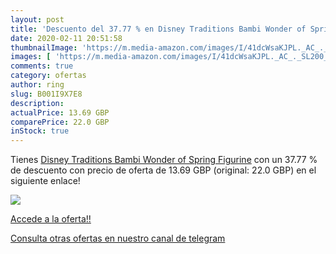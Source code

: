 ```yaml
---
layout: post
title: 'Descuento del 37.77 % en Disney Traditions Bambi Wonder of Spring'
date: 2020-02-11 20:51:58
thumbnailImage: 'https://m.media-amazon.com/images/I/41dcWsaKJPL._AC_._SL200_.jpg'
images: [ 'https://m.media-amazon.com/images/I/41dcWsaKJPL._AC_._SL200_.jpg' ]
comments: true
category: ofertas
author: ring
slug: B001I9X7E8
description:
actualPrice: 13.69 GBP
comparePrice: 22.0 GBP
inStock: true
---
```


Tienes [Disney Traditions Bambi Wonder of Spring Figurine](https://www.amazon.com/dp/B001I9X7E8/?tag=redken08-20) con un 37.77 % de descuento con precio de oferta de 13.69 GBP (original: 22.0 GBP) en el siguiente enlace!

[![](https://m.media-amazon.com/images/I/41dcWsaKJPL._AC_._SL200_.jpg)](https://www.amazon.com/dp/B001I9X7E8/?tag=redken08-20)

[Accede a la oferta!!](https://www.amazon.com/dp/B001I9X7E8/?tag=redken08-20)

[Consulta otras ofertas en nuestro canal de telegram](https://t.me/s/ofertas25)
